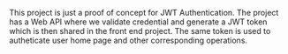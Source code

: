 This project is just a proof of concept for JWT Authentication. The project has a Web API where we validate credential and generate a JWT token which is then shared in the front end project. The same token is used to autheticate user home page and other corresponding operations.
